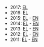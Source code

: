 - 2017: [EL](/2017-el.pdf)
- 2016: [EL](/2016-el.pdf)
- 2015: [EL](/2015-el.pdf) - [EN](/2015-en.pdf)
- 2014: [EL](/2014-el.pdf) - [EN](/2014-en.pdf)
- 2013: [EL](/2013-el.pdf) - [EN](/2013-en.pdf)
- 2012: [EL](/2012-el.pdf) - [EN](/2012-en.pdf)
- 2011: [EL](/2011-el.pdf) - [EN](/2011-en.pdf)

